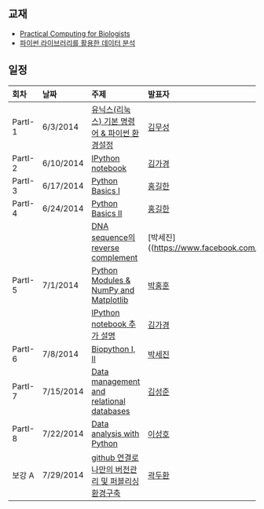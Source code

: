 ## 교재
- [Practical Computing for Biologists](http://people.duke.edu/~ccc14/pcfb/_downloads/PracticalComputingforBiologistsCFARWorkshop.pdf)
- [파이썬 라이브러리를 활용한 데이터 분석](http://www.hanbit.co.kr/book/look.html?isbn=978-89-6848-047-8)

## 일정

|회차	    |날짜	   |주제	                                                        |발표자	|
|:---	    |:---	   |:---	                                                        |:---	|
|PartI-1    |6/3/2014   |[유닉스(리눅스) 기본 명령어 & 파이썬 환경설정](d01.md)	        |[김무성](https://www.facebook.com/moodern) |
|PartI-2    |6/10/2014  |[IPython notebook](d02.md)	                                |[김가경](https://www.facebook.com/irobii) |
|PartI-3	|6/17/2014	|[Python Basics I](d03.md)	                                    |[홍길한](https://www.facebook.com/rigor74) |
|PartI-4	|6/24/2014	|[Python Basics II](d03.md)	                                |[홍길한](https://www.facebook.com/rigor74) |
|           |           |[DNA sequence의 reverse complement](d03.md) |[박세진]((https://www.facebook.com/sejin.park.794)   |
|PartI-5	|7/1/2014	|[Python Modules & NumPy and Matplotlib](d04.md)	            |[박홍훈](https://www.facebook.com/profile.php?id=100001858792450) |
|           |           |[IPython notebook 추가 설명](d04.md)	       |[김가경](https://www.facebook.com/irobii)   |
|PartI-6	|7/8/2014	|[Biopython I, II](d05.md)	                                    |[박세진](https://www.facebook.com/sejin.park.794) |
|PartI-7	|7/15/2014	|[Data  management and relational databases](d06.md)	        |[김성준](https://www.facebook.com/akudoku) |
|PartI-8	|7/22/2014	|[Data analysis with Python](d07.md)	                        |[이성호](https://www.facebook.com/jaruvet) |
|보강 A	    |7/29/2014	|[github 연결로 나만의 버전관리 및 퍼블리싱 환경구축](d08.md)	|[곽두환](https://www.facebook.com/kozazz) |